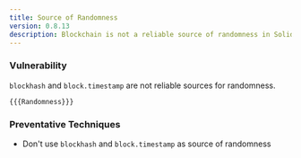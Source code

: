 ```yaml
---
title: Source of Randomness
version: 0.8.13
description: Blockchain is not a reliable source of randomness in Solidity
---
```


### Vulnerability

`blockhash` and `block.timestamp` are not reliable sources for randomness.

```solidity
{{{Randomness}}}
```

### Preventative Techniques

- Don't use `blockhash` and `block.timestamp` as source of randomness
